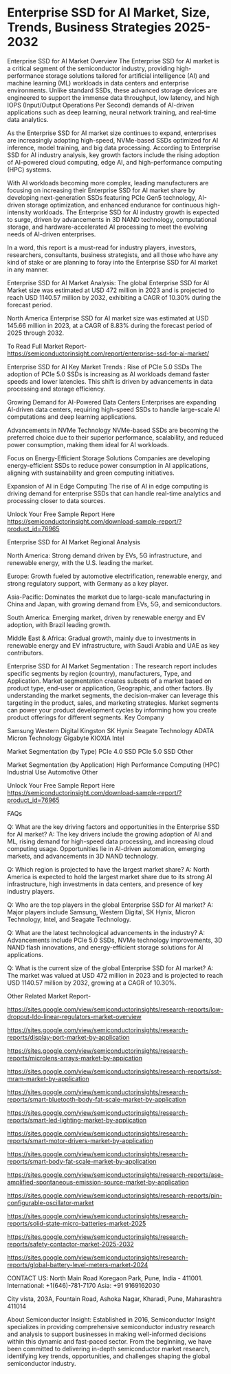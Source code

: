 <h1>Enterprise SSD for AI Market, Size, Trends, Business Strategies 2025-2032</h1>
Enterprise SSD for AI Market Overview
The Enterprise SSD for AI market is a critical segment of the semiconductor industry, providing high-performance storage solutions tailored for artificial intelligence (AI) and machine learning (ML) workloads in data centers and enterprise environments. Unlike standard SSDs, these advanced storage devices are engineered to support the immense data throughput, low latency, and high IOPS (Input/Output Operations Per Second) demands of AI-driven applications such as deep learning, neural network training, and real-time data analytics.

As the Enterprise SSD for AI market size continues to expand, enterprises are increasingly adopting high-speed, NVMe-based SSDs optimized for AI inference, model training, and big data processing. According to Enterprise SSD for AI industry analysis, key growth factors include the rising adoption of AI-powered cloud computing, edge AI, and high-performance computing (HPC) systems.

With AI workloads becoming more complex, leading manufacturers are focusing on increasing their Enterprise SSD for AI market share by developing next-generation SSDs featuring PCIe Gen5 technology, AI-driven storage optimization, and enhanced endurance for continuous high-intensity workloads. The Enterprise SSD for AI industry growth is expected to surge, driven by advancements in 3D NAND technology, computational storage, and hardware-accelerated AI processing to meet the evolving needs of AI-driven enterprises.

In a word, this report is a must-read for industry players, investors, researchers, consultants, business strategists, and all those who have any kind of stake or are planning to foray into the Enterprise SSD for AI market in any manner.

Enterprise SSD for AI Market Analysis:
The global Enterprise SSD for AI Market size was estimated at USD 472 million in 2023 and is projected to reach USD 1140.57 million by 2032, exhibiting a CAGR of 10.30% during the forecast period.

North America Enterprise SSD for AI market size was estimated at USD 145.66 million in 2023, at a CAGR of 8.83% during the forecast period of 2025 through 2032.

To Read Full Market Report-
https://semiconductorinsight.com/report/enterprise-ssd-for-ai-market/

Enterprise SSD for AI Key Market Trends :
Rise of PCIe 5.0 SSDs
The adoption of PCIe 5.0 SSDs is increasing as AI workloads demand faster speeds and lower latencies. This shift is driven by advancements in data processing and storage efficiency.

Growing Demand for AI-Powered Data Centers
Enterprises are expanding AI-driven data centers, requiring high-speed SSDs to handle large-scale AI computations and deep learning applications.

Advancements in NVMe Technology
NVMe-based SSDs are becoming the preferred choice due to their superior performance, scalability, and reduced power consumption, making them ideal for AI workloads.

Focus on Energy-Efficient Storage Solutions
Companies are developing energy-efficient SSDs to reduce power consumption in AI applications, aligning with sustainability and green computing initiatives.

Expansion of AI in Edge Computing
The rise of AI in edge computing is driving demand for enterprise SSDs that can handle real-time analytics and processing closer to data sources.

Unlock Your Free Sample Report Here
https://semiconductorinsight.com/download-sample-report/?product_id=76965

Enterprise SSD for AI Market Regional Analysis

North America:
Strong demand driven by EVs, 5G infrastructure, and renewable energy, with the U.S. leading the market.

Europe:
Growth fueled by automotive electrification, renewable energy, and strong regulatory support, with Germany as a key player.

Asia-Pacific:
Dominates the market due to large-scale manufacturing in China and Japan, with growing demand from EVs, 5G, and semiconductors.

South America:
Emerging market, driven by renewable energy and EV adoption, with Brazil leading growth.

Middle East & Africa:
Gradual growth, mainly due to investments in renewable energy and EV infrastructure, with Saudi Arabia and UAE as key contributors.

Enterprise SSD for AI Market Segmentation :
The research report includes specific segments by region (country), manufacturers, Type, and Application. Market segmentation creates subsets of a market based on product type, end-user or application, Geographic, and other factors. By understanding the market segments, the decision-maker can leverage this targeting in the product, sales, and marketing strategies. Market segments can power your product development cycles by informing how you create product offerings for different segments.
Key Company

Samsung
Western Digital
Kingston
SK Hynix
Seagate Technology
ADATA
Micron Technology
Gigabyte
KIOXIA
Intel

Market Segmentation (by Type)
PCIe 4.0 SSD
PCIe 5.0 SSD
Other

Market Segmentation (by Application)
High Performance Computing (HPC)
Industrial Use
Automotive
Other

Unlock Your Free Sample Report Here
https://semiconductorinsight.com/download-sample-report/?product_id=76965

FAQs


Q: What are the key driving factors and opportunities in the Enterprise SSD for AI market?
A: The key drivers include the growing adoption of AI and ML, rising demand for high-speed data processing, and increasing cloud computing usage. Opportunities lie in AI-driven automation, emerging markets, and advancements in 3D NAND technology.

Q: Which region is projected to have the largest market share?
A: North America is expected to hold the largest market share due to its strong AI infrastructure, high investments in data centers, and presence of key industry players.

Q: Who are the top players in the global Enterprise SSD for AI market?
A: Major players include Samsung, Western Digital, SK Hynix, Micron Technology, Intel, and Seagate Technology.

Q: What are the latest technological advancements in the industry?
A: Advancements include PCIe 5.0 SSDs, NVMe technology improvements, 3D NAND flash innovations, and energy-efficient storage solutions for AI applications.

Q: What is the current size of the global Enterprise SSD for AI market?
A: The market was valued at USD 472 million in 2023 and is projected to reach USD 1140.57 million by 2032, growing at a CAGR of 10.30%.

Other Related Market Report-

https://sites.google.com/view/semiconductorinsights/research-reports/low-dropout-ldo-linear-regulators-market-overview

https://sites.google.com/view/semiconductorinsights/research-reports/display-port-market-by-application

https://sites.google.com/view/semiconductorinsights/research-reports/microlens-arrays-market-by-appication

https://sites.google.com/view/semiconductorinsights/research-reports/sst-mram-market-by-application

https://sites.google.com/view/semiconductorinsights/research-reports/smart-bluetooth-body-fat-scale-market-by-application

https://sites.google.com/view/semiconductorinsights/research-reports/smart-led-lighting-market-by-application

https://sites.google.com/view/semiconductorinsights/research-reports/smart-motor-drivers-market-by-application

https://sites.google.com/view/semiconductorinsights/research-reports/smart-body-fat-scale-market-by-application

https://sites.google.com/view/semiconductorinsights/research-reports/ase-amplified-spontaneous-emission-source-market-by-application

https://sites.google.com/view/semiconductorinsights/research-reports/pin-configurable-oscillator-market

https://sites.google.com/view/semiconductorinsights/research-reports/solid-state-micro-batteries-market-2025

https://sites.google.com/view/semiconductorinsights/research-reports/safety-contactor-market-2025-2032

https://sites.google.com/view/semiconductorinsights/research-reports/global-battery-level-meters-market-2024

CONTACT US:
North Main Road Koregaon Park, Pune, India - 411001.
International: +1(646)-781-7170
Asia: +91 9169162030

City vista, 203A, Fountain Road, Ashoka Nagar, Kharadi, Pune, Maharashtra 411014

About Semiconductor Insight:
Established in 2016, Semiconductor Insight specializes in providing comprehensive semiconductor industry research and analysis to support businesses in making well-informed decisions within this dynamic and fast-paced sector. From the beginning, we have been committed to delivering in-depth semiconductor market research, identifying key trends, opportunities, and challenges shaping the global semiconductor industry.
